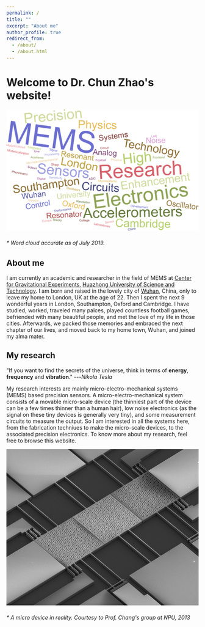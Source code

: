 ```yaml
---
permalink: /
title: ""
excerpt: "About me"
author_profile: true
redirect_from:
  - /about/
  - /about.html
---
```


Welcome to Dr. Chun Zhao's website!
======

![WordCould](/images/WordCould.png)  <br>
###### * Word cloud accurate as of July 2019.
<!-- ![3DoFDevice](/images/3DoFDevice.png)  <br> -->


About me
------
I am currently an academic and researcher in the field of MEMS at [Center for Gravitational Experiments](http://ggg.hust.edu.cn/), [Huazhong University of Science and Technology](http://www.hust.edu.cn/). I am born and raised in the lovely city of [Wuhan](https://en.wikipedia.org/wiki/Wuhan), China, only to leave my home to London, UK at the age of 22. Then I spent the next 9 wonderful years in London, Southampton, Oxford and Cambridge. I have studied, worked, traveled many palces, played countless football games, befriended with many beautiful people, and met the love of my life in those cities. Afterwards, we packed those memories and embraced the next chapter of our lives, and moved back to my home town, Wuhan, and joined my alma mater.

My research
------

"If you want to find the secrets of the universe, think in terms of <b>energy</b>, <b>frequency</b> and <b>vibration</b>." ---<cite>Nikola Tesla</cite>

My research interests are mainly micro-electro-mechanical systems (MEMS) based precision sensors. A micro-electro-mechanical system consists of a movable micro-scale device (the thinniest part of the device can be a few times thinner than a human hair), low noise electronics (as the signal on these tiny devices is generally very tiny), and some measurement circuits to measure the output. So I am interested in all the systems here, from the fabrication techniues to make the micro-scale devices, to the associated precision electronics. To know more about my research, feel free to browse this website.

![3DoFDevice](/images/3DoFDevice.png)  <br>
###### * A micro device in reality. Courtesy to Prof. Chang's group at NPU, 2013
